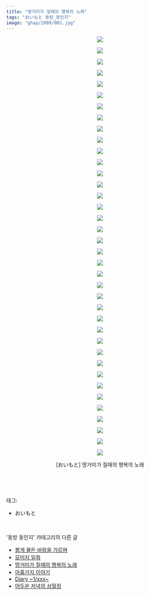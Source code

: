```yaml
---
title: "땅거미가 질때의 행복의 노래"
tags: "おいもと 동방_동인지"
image: "ghap/2089/001.jpg"
---
```

<div class="article">
<p style="text-align: center; clear: none; float: none;"><img src="{{ site.nasurl }}/ghap/2089/001.jpg"/></p>
<p style="text-align: center; clear: none; float: none;"><img src="{{ site.nasurl }}/ghap/2089/002.jpg"/></p>
<p style="text-align: center; clear: none; float: none;"><img src="{{ site.nasurl }}/ghap/2089/003.jpg"/></p>
<p style="text-align: center; clear: none; float: none;"><img src="{{ site.nasurl }}/ghap/2089/004.jpg"/></p>
<p style="text-align: center; clear: none; float: none;"><img src="{{ site.nasurl }}/ghap/2089/005.jpg"/></p>
<p style="text-align: center; clear: none; float: none;"><img src="{{ site.nasurl }}/ghap/2089/006.jpg"/></p>
<p style="text-align: center; clear: none; float: none;"><img src="{{ site.nasurl }}/ghap/2089/007.jpg"/></p>
<p style="text-align: center; clear: none; float: none;"><img src="{{ site.nasurl }}/ghap/2089/008.jpg"/></p>
<p style="text-align: center; clear: none; float: none;"><img src="{{ site.nasurl }}/ghap/2089/009.jpg"/></p>
<p style="text-align: center; clear: none; float: none;"><img src="{{ site.nasurl }}/ghap/2089/010.jpg"/></p>
<p style="text-align: center; clear: none; float: none;"><img src="{{ site.nasurl }}/ghap/2089/011.jpg"/></p>
<p style="text-align: center; clear: none; float: none;"><img src="{{ site.nasurl }}/ghap/2089/012.jpg"/></p>
<p style="text-align: center; clear: none; float: none;"><img src="{{ site.nasurl }}/ghap/2089/013.jpg"/></p>
<p style="text-align: center; clear: none; float: none;"><img src="{{ site.nasurl }}/ghap/2089/014.jpg"/></p>
<p style="text-align: center; clear: none; float: none;"><img src="{{ site.nasurl }}/ghap/2089/015.jpg"/></p>
<p style="text-align: center; clear: none; float: none;"><img src="{{ site.nasurl }}/ghap/2089/016.jpg"/></p>
<p style="text-align: center; clear: none; float: none;"><img src="{{ site.nasurl }}/ghap/2089/017.jpg"/></p>
<p style="text-align: center; clear: none; float: none;"><img src="{{ site.nasurl }}/ghap/2089/018.jpg"/></p>
<p style="text-align: center; clear: none; float: none;"><img src="{{ site.nasurl }}/ghap/2089/019.jpg"/></p>
<p style="text-align: center; clear: none; float: none;"><img src="{{ site.nasurl }}/ghap/2089/020.jpg"/></p>
<p style="text-align: center; clear: none; float: none;"><img src="{{ site.nasurl }}/ghap/2089/021.jpg"/></p>
<p style="text-align: center; clear: none; float: none;"><img src="{{ site.nasurl }}/ghap/2089/022.jpg"/></p>
<p style="text-align: center; clear: none; float: none;"><img src="{{ site.nasurl }}/ghap/2089/023.jpg"/></p>
<p style="text-align: center; clear: none; float: none;"><img src="{{ site.nasurl }}/ghap/2089/024.jpg"/></p>
<p style="text-align: center; clear: none; float: none;"><img src="{{ site.nasurl }}/ghap/2089/025.jpg"/></p>
<p style="text-align: center; clear: none; float: none;"><img src="{{ site.nasurl }}/ghap/2089/026.jpg"/></p>
<p style="text-align: center; clear: none; float: none;"><img src="{{ site.nasurl }}/ghap/2089/027.jpg"/></p>
<p style="text-align: center; clear: none; float: none;"><img src="{{ site.nasurl }}/ghap/2089/028.jpg"/></p>
<p style="text-align: center; clear: none; float: none;"><img src="{{ site.nasurl }}/ghap/2089/029.jpg"/></p>
<p style="text-align: center; clear: none; float: none;"><img src="{{ site.nasurl }}/ghap/2089/030.jpg"/></p>
<p style="text-align: center; clear: none; float: none;"><img src="{{ site.nasurl }}/ghap/2089/031.jpg"/></p>
<p style="text-align: center; clear: none; float: none;"><img src="{{ site.nasurl }}/ghap/2089/032.jpg"/></p>
<p style="text-align: center; clear: none; float: none;"><img src="{{ site.nasurl }}/ghap/2089/033.jpg"/></p>
<p style="text-align: center; clear: none; float: none;"><img src="{{ site.nasurl }}/ghap/2089/034.jpg"/></p>
<p style="text-align: center; clear: none; float: none;"><img src="{{ site.nasurl }}/ghap/2089/035.jpg"/></p>
<p style="text-align: center; clear: none; float: none;"><img src="{{ site.nasurl }}/ghap/2089/036.jpg"/></p>
<p style="text-align: center; clear: none; float: none;"><img src="{{ site.nasurl }}/ghap/2089/037.jpg"/></p>
<p style="text-align: center; clear: none; float: none;"><img src="{{ site.nasurl }}/ghap/2089/038.jpg"/></p>
<p style="text-align: center; clear: none; float: none;">[おいもと] 땅거미가 질때의 행복의 노래</p>
<p><br/></p>
</div><br/>
<div class="tagTrail">
<p>태그: </p>
<ul>
<li>おいもと</li>
</ul>
</div><br/>
<div class="another">
<p>'동방 동인지' 카테고리의 다른 글</p>
<ul>
<li><a href="/2016-09-10-ghap_2091">붉게 물든 바람을 가르며</a></li>
<li><a href="/2016-09-10-ghap_2090">모미지 일화</a></li>
<li><a href="/2016-09-10-ghap_2089">땅거미가 질때의 행복의 노래</a></li>
<li><a href="/2016-09-10-ghap_2088">아홉가지 이야기</a></li>
<li><a href="/2016-09-10-ghap_2087">Diary   ~1/xxx~</a></li>
<li><a href="/2016-09-10-ghap_2086">어두운 저녁의 삼월정</a></li>
</ul>
</div><br/>
<div class="cb_module cb_fluid">
<div class="cb_wrt cb_profile">
</div><!-- commentList close -->
</div><br/>
